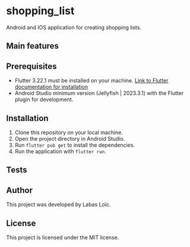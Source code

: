 # shopping_list
Android and IOS application for creating shopping lists.

## Main features

## Prerequisites
- Flutter 3.22.1 must be installed on your machine. [Link to Flutter documentation for installation](https://flutter.dev/docs/get-started/install)
- Android Studio minimum version (Jellyfish | 2023.3.1) with the Flutter plugin for development.

## Installation
1. Clone this repository on your local machine.
2. Open the project directory in Android Studio.
3. Run `flutter pub get` to install the dependencies.
4. Run the application with `flutter run`.

## Tests

## Author
This project was developed by Labas Loïc.

## License
This project is licensed under the MIT license.